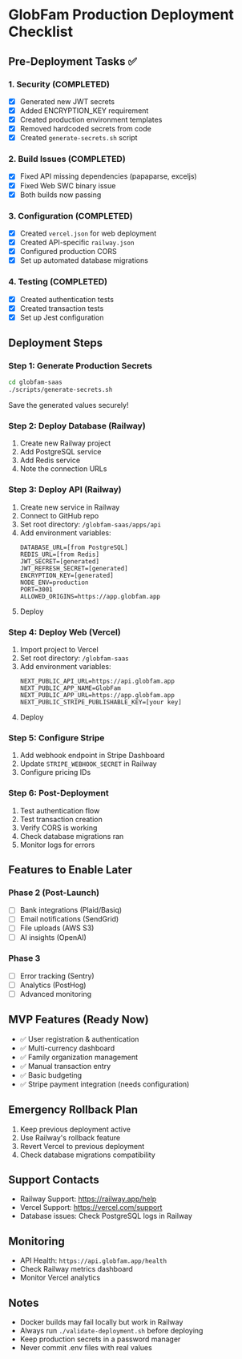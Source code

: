 # GlobFam Production Deployment Checklist

## Pre-Deployment Tasks ✅

### 1. Security (COMPLETED)
- [x] Generated new JWT secrets
- [x] Added ENCRYPTION_KEY requirement
- [x] Created production environment templates
- [x] Removed hardcoded secrets from code
- [x] Created `generate-secrets.sh` script

### 2. Build Issues (COMPLETED)
- [x] Fixed API missing dependencies (papaparse, exceljs)
- [x] Fixed Web SWC binary issue
- [x] Both builds now passing

### 3. Configuration (COMPLETED)
- [x] Created `vercel.json` for web deployment
- [x] Created API-specific `railway.json`
- [x] Configured production CORS
- [x] Set up automated database migrations

### 4. Testing (COMPLETED)
- [x] Created authentication tests
- [x] Created transaction tests
- [x] Set up Jest configuration

## Deployment Steps

### Step 1: Generate Production Secrets
```bash
cd globfam-saas
./scripts/generate-secrets.sh
```
Save the generated values securely!

### Step 2: Deploy Database (Railway)
1. Create new Railway project
2. Add PostgreSQL service
3. Add Redis service
4. Note the connection URLs

### Step 3: Deploy API (Railway)
1. Create new service in Railway
2. Connect to GitHub repo
3. Set root directory: `/globfam-saas/apps/api`
4. Add environment variables:
   ```
   DATABASE_URL=[from PostgreSQL]
   REDIS_URL=[from Redis]
   JWT_SECRET=[generated]
   JWT_REFRESH_SECRET=[generated]
   ENCRYPTION_KEY=[generated]
   NODE_ENV=production
   PORT=3001
   ALLOWED_ORIGINS=https://app.globfam.app
   ```
5. Deploy

### Step 4: Deploy Web (Vercel)
1. Import project to Vercel
2. Set root directory: `/globfam-saas`
3. Add environment variables:
   ```
   NEXT_PUBLIC_API_URL=https://api.globfam.app
   NEXT_PUBLIC_APP_NAME=GlobFam
   NEXT_PUBLIC_APP_URL=https://app.globfam.app
   NEXT_PUBLIC_STRIPE_PUBLISHABLE_KEY=[your key]
   ```
4. Deploy

### Step 5: Configure Stripe
1. Add webhook endpoint in Stripe Dashboard
2. Update `STRIPE_WEBHOOK_SECRET` in Railway
3. Configure pricing IDs

### Step 6: Post-Deployment
1. Test authentication flow
2. Test transaction creation
3. Verify CORS is working
4. Check database migrations ran
5. Monitor logs for errors

## Features to Enable Later

### Phase 2 (Post-Launch)
- [ ] Bank integrations (Plaid/Basiq)
- [ ] Email notifications (SendGrid)
- [ ] File uploads (AWS S3)
- [ ] AI insights (OpenAI)

### Phase 3
- [ ] Error tracking (Sentry)
- [ ] Analytics (PostHog)
- [ ] Advanced monitoring

## MVP Features (Ready Now)
- ✅ User registration & authentication
- ✅ Multi-currency dashboard
- ✅ Family organization management
- ✅ Manual transaction entry
- ✅ Basic budgeting
- ✅ Stripe payment integration (needs configuration)

## Emergency Rollback Plan
1. Keep previous deployment active
2. Use Railway's rollback feature
3. Revert Vercel to previous deployment
4. Check database migrations compatibility

## Support Contacts
- Railway Support: https://railway.app/help
- Vercel Support: https://vercel.com/support
- Database issues: Check PostgreSQL logs in Railway

## Monitoring
- API Health: `https://api.globfam.app/health`
- Check Railway metrics dashboard
- Monitor Vercel analytics

## Notes
- Docker builds may fail locally but work in Railway
- Always run `./validate-deployment.sh` before deploying
- Keep production secrets in a password manager
- Never commit .env files with real values